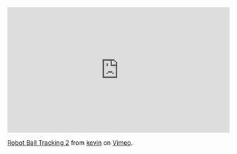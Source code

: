 
<div style="padding:56.25% 0 0 0;position:relative;"><iframe src="https://player.vimeo.com/video/266619767" style="position:absolute;top:0;left:0;width:100%;height:100%;" frameborder="0" webkitallowfullscreen mozallowfullscreen allowfullscreen></iframe></div><script src="https://player.vimeo.com/api/player.js"></script> <p><a href="https://vimeo.com/266619767">Robot Ball Tracking 2</a> from <a href="https://vimeo.com/user59907133">kevin</a> on <a href="https://vimeo.com">Vimeo</a>.</p>
